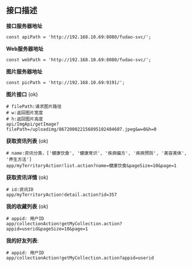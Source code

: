 ## 接口描述


**接口服务器地址**
  ```
  const apiPath = 'http://192.168.10.69:8080/fudao-svc/';
  ```

**Web服务器地址**
  ```
  const webPath = 'http://192.168.10.69:8080/fudao-svc/';
  ```


**图片服务器地址**
  ```
  const picPath = 'http://192.168.10.69:9191/';
  ```

**图片接口** (ok)

  ```
  # filePath:请求图片路径
  # w:返回图片宽度
  # h:返回图片高度
  api/ImgApi/getImage?filePath=/uploadimg/867200022156895102484607.jpeg&w=0&h=0
  ```

**获取资讯列表** (ok)

  ```
  # name:资讯分类，['健康饮食', '健康常识', '疾病偏方', '疾病预防', '美容美体', '养生方法']
  app/myTerritoryAction!list.action?name=健康饮食&pageSize=10&page=1
  ```

**获取资讯详情** (ok)

  ```
  # id:资讯ID
  app/myTerritoryAction!detail.action?id=357
  ```

**我的收藏列表** (ok)

  ```
  # appid: 用户ID
  app/collectionAction!getMyCollection.action?appid=userid&pageSize=10&page=1
  ```

**我的好友列表**:

  ```
  # appid: 用户ID
  app/collectionAction!getMyCollection.action?appid=userid
  ```
